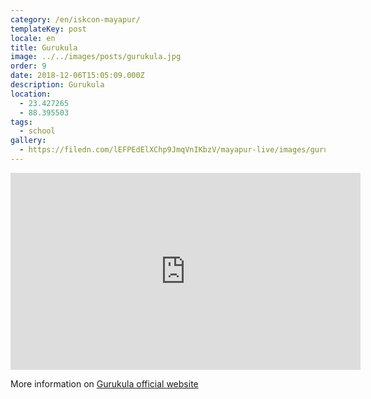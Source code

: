 ```yaml
---
category: /en/iskcon-mayapur/
templateKey: post
locale: en
title: Gurukula
image: ../../images/posts/gurukula.jpg
order: 9
date: 2018-12-06T15:05:09.000Z
description: Gurukula
location:
  - 23.427265
  - 88.395503
tags:
  - school
gallery:
  - https://filedn.com/lEFPEdElXChp9JmqVnIKbzV/mayapur-live/images/gurukula/gurukula-outside-bridge.jpg
---
```


<tbd locale="en" url="mailto:haribol@mayapur.live"></tbd>

<iframe width="560" height="315" src="https://www.youtube.com/embed/10Ck-5jYJ7A" frameborder="0" allow="accelerometer; autoplay; encrypted-media; gyroscope; picture-in-picture" allowfullscreen></iframe>

More information on [Gurukula official website](https://bhaktivedantaacademy.com)
